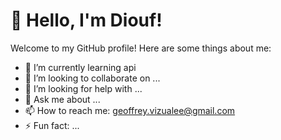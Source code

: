 # 👋 Hello, I'm Diouf!

Welcome to my GitHub profile! Here are some things about me:

- 🌱 I’m currently learning api
- 👯 I’m looking to collaborate on ...
- 🤔 I’m looking for help with ...
- 💬 Ask me about ...
- 📫 How to reach me: geoffrey.vizualee@gmail.com  
- ⚡ Fun fact: ...

<!--
**DioufFLR/DioufFLR** is a ✨ _special_ ✨ repository because its `README.md` (this file) appears on your GitHub profile.

Here are some ideas to get you started:

- 🔭 I’m currently working on ...
- 🌱 I’m currently learning ...
- 👯 I’m looking to collaborate on ...
- 🤔 I’m looking for help with ...
- 💬 Ask me about ...
- 📫 How to reach me: ...
- 😄 Pronouns: ...
- ⚡ Fun fact: ...
-->
